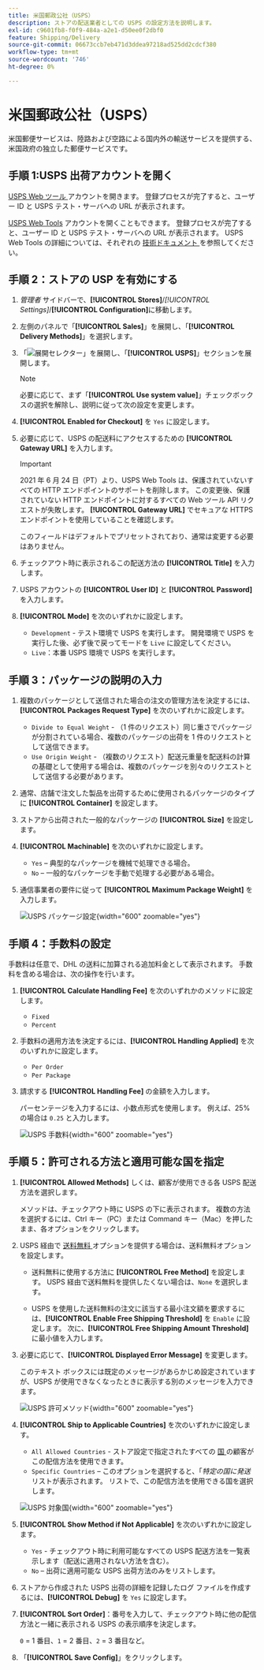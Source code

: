 ```yaml
---
title: 米国郵政公社（USPS）
description: ストアの配送業者としての USPS の設定方法を説明します。
exl-id: c9601fb8-f0f9-484a-a2e1-d50ee0f2dbf0
feature: Shipping/Delivery
source-git-commit: 06673ccb7eb471d3ddea97218ad525dd2cdcf380
workflow-type: tm+mt
source-wordcount: '746'
ht-degree: 0%

---
```


# 米国郵政公社（USPS）

米国郵便サービスは、陸路および空路による国内外の輸送サービスを提供する、米国政府の独立した郵便サービスです。

## 手順 1:USPS 出荷アカウントを開く

[USPS Web ツール ][1] アカウントを開きます。 登録プロセスが完了すると、ユーザー ID と USPS テスト・サーバへの URL が表示されます。

[USPS Web Tools][1] アカウントを開くこともできます。 登録プロセスが完了すると、ユーザー ID と USPS テスト・サーバへの URL が表示されます。 USPS Web Tools の詳細については、それぞれの [ 技術ドキュメント ][2] を参照してください。

## 手順 2：ストアの USP を有効にする

1. _管理者_ サイドバーで、**[!UICONTROL Stores]**/_[!UICONTROL Settings]_/**[!UICONTROL Configuration]**&#x200B;に移動します。

1. 左側のパネルで「**[!UICONTROL Sales]**」を展開し、「**[!UICONTROL Delivery Methods]**」を選択します。

1. 「![ 展開セレクター ](../assets/icon-display-expand.png)」を展開し、「**[!UICONTROL USPS]**」セクションを展開します。

   >[!NOTE]
   >
   >必要に応じて、まず「**[!UICONTROL Use system value]**」チェックボックスの選択を解除し、説明に従って次の設定を変更します。

1. **[!UICONTROL Enabled for Checkout]** を `Yes` に設定します。

1. 必要に応じて、USPS の配送料にアクセスするための **[!UICONTROL Gateway URL]** を入力します。

   >[!IMPORTANT]
   >
   >2021 年 6 月 24 日（PT）より、USPS Web Tools は、保護されていないすべての HTTP エンドポイントのサポートを削除します。 この変更後、保護されていない HTTP エンドポイントに対するすべての Web ツール API リクエストが失敗します。 **[!UICONTROL Gateway URL]** でセキュアな HTTPS エンドポイントを使用していることを確認します。

   このフィールドはデフォルトでプリセットされており、通常は変更する必要はありません。

1. チェックアウト時に表示されるこの配送方法の **[!UICONTROL Title]** を入力します。

1. USPS アカウントの **[!UICONTROL User ID]** と **[!UICONTROL Password]** を入力します。

1. **[!UICONTROL Mode]** を次のいずれかに設定します。

   - `Development` - テスト環境で USPS を実行します。 開発環境で USPS を実行した後、必ず後で戻ってモードを `Live` に設定してください。
   - `Live`：本番 USPS 環境で USPS を実行します。

## 手順 3：パッケージの説明の入力

1. 複数のパッケージとして送信された場合の注文の管理方法を決定するには、**[!UICONTROL Packages Request Type]** を次のいずれかに設定します。

   - `Divide to Equal Weight` - （1 件のリクエスト）同じ重さでパッケージが分割されている場合、複数のパッケージの出荷を 1 件のリクエストとして送信できます。
   - `Use Origin Weight` - （複数のリクエスト）配送元重量を配送料の計算の基礎として使用する場合は、複数のパッケージを別々のリクエストとして送信する必要があります。

1. 通常、店舗で注文した製品を出荷するために使用されるパッケージのタイプに **[!UICONTROL Container]** を設定します。

1. ストアから出荷された一般的なパッケージの **[!UICONTROL Size]** を設定します。

1. **[!UICONTROL Machinable]** を次のいずれかに設定します。

   - `Yes` – 典型的なパッケージを機械で処理できる場合。
   - `No` – 一般的なパッケージを手動で処理する必要がある場合。

1. 通信事業者の要件に従って **[!UICONTROL Maximum Package Weight]** を入力します。

   ![USPS パッケージ設定 ](../configuration-reference/sales/assets/delivery-methods-usps-packaging.png){width="600" zoomable="yes"}

## 手順 4：手数料の設定

手数料は任意で、DHL の送料に加算される追加料金として表示されます。 手数料を含める場合は、次の操作を行います。

1. **[!UICONTROL Calculate Handling Fee]** を次のいずれかのメソッドに設定します。

   - `Fixed`
   - `Percent`

1. 手数料の適用方法を決定するには、**[!UICONTROL Handling Applied]** を次のいずれかに設定します。

   - `Per Order`
   - `Per Package`

1. 請求する **[!UICONTROL Handling Fee]** の金額を入力します。

   パーセンテージを入力するには、小数点形式を使用します。 例えば、25% の場合は `0.25` と入力します。

   ![USPS 手数料 ](../configuration-reference/sales/assets/delivery-methods-usps-handling-fee.png){width="600" zoomable="yes"}

## 手順 5：許可される方法と適用可能な国を指定

1. **[!UICONTROL Allowed Methods]** しくは、顧客が使用できる各 USPS 配送方法を選択します。

   メソッドは、チェックアウト時に USPS の下に表示されます。 複数の方法を選択するには、Ctrl キー（PC）または Command キー（Mac）を押したまま、各オプションをクリックします。

1. USPS 経由で [ 送料無料 ](shipping-free.md) オプションを提供する場合は、送料無料オプションを設定します。

   - 送料無料に使用する方法に **[!UICONTROL Free Method]** を設定します。 USPS 経由で送料無料を提供したくない場合は、`None` を選択します。

   - USPS を使用した送料無料の注文に該当する最小注文額を要求するには、**[!UICONTROL Enable Free Shipping Threshold]** を `Enable` に設定します。 次に、**[!UICONTROL Free Shipping Amount Threshold]** に最小値を入力します。

1. 必要に応じて、**[!UICONTROL Displayed Error Message]** を変更します。

   このテキスト ボックスには既定のメッセージがあらかじめ設定されていますが、USPS が使用できなくなったときに表示する別のメッセージを入力できます。

   ![USPS 許可メソッド ](../configuration-reference/sales/assets/delivery-methods-usps-allowed-methods.png){width="600" zoomable="yes"}

1. **[!UICONTROL Ship to Applicable Countries]** を次のいずれかに設定します。

   - `All Allowed Countries` - ストア設定で指定されたすべての [ 国 ](../getting-started/store-details.md#country-options) の顧客がこの配信方法を使用できます。
   - `Specific Countries` – このオプションを選択すると、「_特定の国に発送_ リストが表示されます。 リストで、この配信方法を使用できる国を選択します。

   ![USPS 対象国 ](../configuration-reference/sales/assets/delivery-methods-usps-countries.png){width="600" zoomable="yes"}

1. **[!UICONTROL Show Method if Not Applicable]** を次のいずれかに設定します。

   - `Yes` - チェックアウト時に利用可能なすべての USPS 配送方法を一覧表示します（配送に適用されない方法を含む）。
   - `No` – 出荷に適用可能な USPS 出荷方法のみをリストします。

1. ストアから作成された USPS 出荷の詳細を記録したログ ファイルを作成するには、**[!UICONTROL Debug]** を `Yes` に設定します。

1. **[!UICONTROL Sort Order]**：番号を入力して、チェックアウト時に他の配信方法と一緒に表示される USPS の表示順序を決定します。

   `0` = 1 番目、`1` = 2 番目、`2` = 3 番目など。

1. 「**[!UICONTROL Save Config]**」をクリックします。


[1]: https://secure.shippingapis.com/registration/
[2]: https://www.usps.com/business/web-tools-apis/welcome.htm

